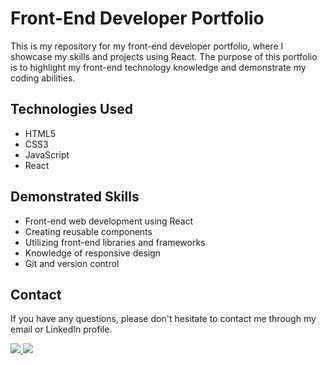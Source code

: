 # **Front-End Developer Portfolio**

This is my repository for my front-end developer portfolio, where I showcase my skills and projects using React. The purpose of this portfolio is to highlight my front-end technology knowledge and demonstrate my coding abilities.

## **Technologies Used**

- HTML5
- CSS3
- JavaScript
- React

## **Demonstrated Skills**

- Front-end web development using React
- Creating reusable components
- Utilizing front-end libraries and frameworks
- Knowledge of responsive design
- Git and version control

## **Contact**

If you have any questions, please don't hesitate to contact me through my email or LinkedIn profile.

<div style="display: inline_block">
    <a href="mailto:kevin13348@gmail.com">
      <img src="https://img.shields.io/badge/Gmail-D14836?style=for-the-badge&logo=gmail&logoColor=white">
    </a>
    <a href="https://www.linkedin.com/in/kevin-alexsander-1610b91ab/">
      <img src="https://img.shields.io/badge/LinkedIn-0077B5?style=for-the-badge&logo=linkedin&logoColor=white">
    </a>
 </div>
